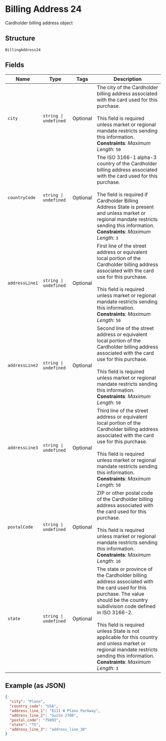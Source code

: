 
# Billing Address 24

Cardholder billing address object

## Structure

`BillingAddress24`

## Fields

| Name | Type | Tags | Description |
|  --- | --- | --- | --- |
| `city` | `string \| undefined` | Optional | The city of the Cardholder billing address associated with the card used for this purchase.<br><br>This field is required unless market or regional mandate restricts sending this information.<br>**Constraints**: *Maximum Length*: `50` |
| `countryCode` | `string \| undefined` | Optional | The ISO 3166-1 alpha-3 country of the Cardholder billing address associated with the card used for this purchase.<br><br>The field is required if Cardholder Billing Address State is present and unless market or regional mandate restricts sending this information.<br>**Constraints**: *Maximum Length*: `3` |
| `addressLine1` | `string \| undefined` | Optional | First line of the street address or equivalent local portion of the Cardholder billing address associated with the card use for this purchase.<br><br>This field is required unless market or regional mandate restricts sending this information.<br>**Constraints**: *Maximum Length*: `50` |
| `addressLine2` | `string \| undefined` | Optional | Second line of the street address or equivalent local portion of the Cardholder billing address associated with the card use for this purchase.<br><br>This field is required unless market or regional mandate restricts sending this information.<br>**Constraints**: *Maximum Length*: `50` |
| `addressLine3` | `string \| undefined` | Optional | Third line of the street address or equivalent local portion of the Cardholder billing address associated with the card use for this purchase.<br><br>This field is required unless market or regional mandate restricts sending this information.<br>**Constraints**: *Maximum Length*: `50` |
| `postalCode` | `string \| undefined` | Optional | ZIP or other postal code of the Cardholder billing address associated with the card used for this purchase.<br><br>This field is required unless market or regional mandate restricts sending this information.<br>**Constraints**: *Maximum Length*: `16` |
| `state` | `string \| undefined` | Optional | The state or province of the Cardholder billing address associated with the card used for this purchase. The value should be the country subdivision code defined in ISO 3166-2.<br><br>This field is required unless State is not applicable for this country and unless market or regional mandate restricts sending this information.<br>**Constraints**: *Maximum Length*: `3` |

## Example (as JSON)

```json
{
  "city": "Plano",
  "country_code": "USA",
  "address_line_1": "6111 W Plano Parkway",
  "address_line_2": "Suite 2700",
  "postal_code": "75093",
  "state": "TX",
  "address_line_3": "address_line_30"
}
```

